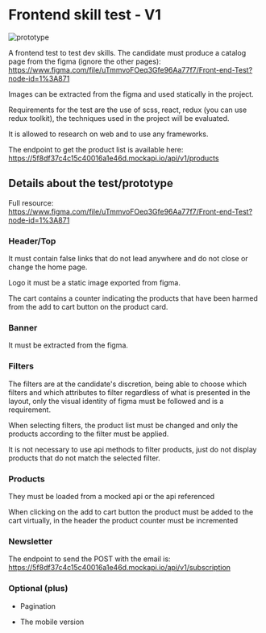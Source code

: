 # Frontend skill test - V1

![prototype](https://i.ibb.co/P6zmF1S/Screen-Shot-2020-10-19-at-19-50-28.png)

A frontend test to test dev skills.
The candidate must produce a catalog page from the figma (ignore the other pages): https://www.figma.com/file/uTmmvoFOeq3Gfe96Aa77f7/Front-end-Test?node-id=1%3A871

Images can be extracted from the figma and used statically in the project. 

Requirements for the test are the use of scss, react, redux (you can use redux toolkit), the techniques used in the project will be evaluated. 

It is allowed to research on web and to use any frameworks. 

The endpoint to get the product list is available here: https://5f8df37c4c15c40016a1e46d.mockapi.io/api/v1/products

## Details about the test/prototype

Full resource: https://www.figma.com/file/uTmmvoFOeq3Gfe96Aa77f7/Front-end-Test?node-id=1%3A871 

### Header/Top 

It must contain false links that do not lead anywhere and do not close or change the home page.

Logo it must be a static image exported from figma.

The cart contains a counter indicating the products that have been harmed from the add to cart button on the product card.

### Banner 

It must be extracted from the figma. 

### Filters 

The filters are at the candidate's discretion, being able to choose which filters and which attributes to filter regardless of what is presented in the layout, only the visual identity of figma must be followed and is a requirement. 

When selecting filters, the product list must be changed and only the products according to the filter must be applied. 

It is not necessary to use api methods to filter products, just do not display products that do not match the selected filter. 

### Products 

They must be loaded from a mocked api or the api referenced 

When clicking on the add to cart button the product must be added to the cart virtually, in the header the product counter must be incremented 

### Newsletter

The endpoint to send the POST with the email is: https://5f8df37c4c15c40016a1e46d.mockapi.io/api/v1/subscription

### Optional (plus)

* Pagination

* The mobile version 
